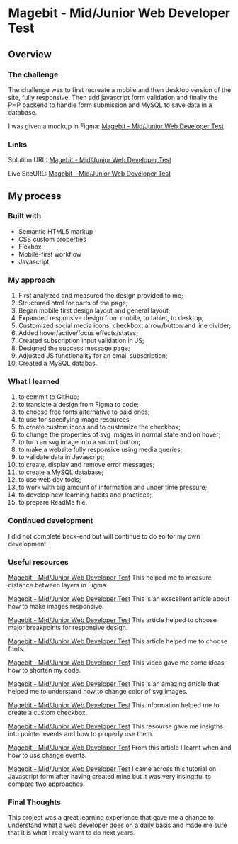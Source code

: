 # Magebit - Mid/Junior Web Developer Test

## Overview

### The challenge

The challenge was to first recreate a mobile and then desktop version of the site, fully responsive. Then add javascript form validation and finally the PHP backend to handle form submission and MySQL to save data in a database.

I was given a mockup in Figma: [Magebit - Mid/Junior Web Developer Test](https://www.figma.com/file/p4jxR7jTYFqSaVewJTsHFj/Mid%2FJunior---Web-Developer-Test-%7C-Task-1?node-id=0%3A1)

### Links 

Solution URL: [Magebit - Mid/Junior Web Developer Test](https://github.com/ilonaGold/Magebit-Technical-Task)

Live SiteURL: [Magebit - Mid/Junior Web Developer Test](https://pineapple-project-technical-task.ilonagold.repl.co/)

## My process

### Built with

- Semantic HTML5 markup
- CSS custom properties
- Flexbox
- Mobile-first workflow
- Javascript

### My approach

1) First analyzed and measured the design provided to me;
2) Structured html for parts of the page;
3) Began mobile first design layout and general layout;
4) Expanded responsive design from mobile, to tablet, to desktop;
5) Customized social media icons, checkbox, arrow/button and line divider; 
6) Added hover/active/focus effects/states;
7) Created subscription input validation in JS;
8) Designed the success message page;
9) Adjusted JS functionality for an email subscription;
10) Created a MySQL databas.

### What I learned

1) to commit to GitHub;
2) to translate a design from Figma to code; 
3) to choose free fonts alternative to paid ones;
4) to use <picture> for specifying image resources;
5) to create custom icons and to customize the checkbox;
6) to change the properties of svg images in normal state and on hover;
7) to turn an svg image into a submit button;
8) to make a website fully responsive using media queries;
9) to validate data in Javascript;
10) to create, display and remove error messages;
11) to create a MySQL database;
12) to use web dev tools;
13) to work with big amount of information and under time pressure;
14) to develop new learning habits and practices;
15) to prepare ReadMe file.
  
### Continued development

I did not complete back-end but will continue to do so for my own development.  

### Useful resources

[Magebit - Mid/Junior Web Developer Test](https://help.figma.com/hc/en-us/articles/360039956974-Measure-distances-between-layers) This helped me to measure distance between layers in Figma.
  
[Magebit - Mid/Junior Web Developer Test](https://developer.mozilla.org/en-US/docs/Learn/HTML/Multimedia_and_embedding/Responsive_images) This is an execellent article about how to make images responsive.
  
[Magebit - Mid/Junior Web Developer Test](https://www.deplabs.com/2020/07/14/perfect-responsive-breakpoint-strategy/) This article helped to choose major breakpoints for responsive design.
  
[Magebit - Mid/Junior Web Developer Test](https://www.collaborativehausmarketing.com/blog/2018/12/18/spice-up-your-documents-with-these-4-font-alternatives-to-arial) This article helped me to choose fonts.
  
[Magebit - Mid/Junior Web Developer Test](https://www.youtube.com/watch?v=qm0IfG1GyZU) This video gave me some ideas how to shorten my code.
  
[Magebit - Mid/Junior Web Developer Test](https://css-tricks.com/change-color-of-svg-on-hover/) This is an amazing article that helped me to understand how to change color of svg images.
  
[Magebit - Mid/Junior Web Developer Test](https://www.w3schools.com/howto/howto_css_custom_checkbox.asp) This information helped me to create a custom checkbox.
  
[Magebit - Mid/Junior Web Developer Test](https://developer.mozilla.org/en-US/docs/Web/CSS/pointer-events) This resourse gave me insigths into pointer events and how to properly use them.
  
[Magebit - Mid/Junior Web Developer Test](https://developer.mozilla.org/en-US/docs/Web/API/HTMLElement/change_event) From this article I learnt when and how to use change events.
  
[Magebit - Mid/Junior Web Developer Test](https://www.javascripttutorial.net/javascript-dom/javascript-form/) I came across this tutorial on Javascript form after having created mine but it was very insingtful to compare two approaches.

### Final Thoughts

This project was a great learning experience that gave me a chance to understand what a web developer does on a daily basis and made me sure that it is what I really want to do next years.

